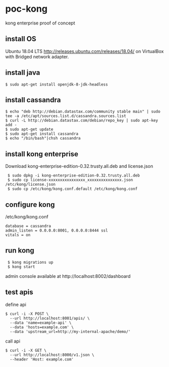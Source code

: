 # poc-kong
kong enterprise proof of concept

## install OS

Ubuntu 18.04 LTS http://releases.ubuntu.com/releases/18.04/ on VirtualBox with Bridged network adapter.

## install java

```
$ sudo apt-get install openjdk-8-jdk-headless
```

## install cassandra

```
$ echo "deb http://debian.datastax.com/community stable main" | sudo tee -a /etc/apt/sources.list.d/cassandra.sources.list
$ curl -L http://debian.datastax.com/debian/repo_key | sudo apt-key add -
$ sudo apt-get update
$ sudo apt-get install cassandra
$ echo "/bin/bash"|chsh cassandra
```

## install kong enterprise

Download kong-enterprise-edition-0.32.trusty.all.deb and license.json

```
 $ sudo dpkg -i kong-enterprise-edition-0.32.trusty.all.deb
 $ sudo cp license-xxxxxxxxxxxxxxxx_xxxxxxxxxxxxxxx.json /etc/kong/license.json
 $ sudo cp /etc/kong/kong.conf.default /etc/kong/kong.conf
```

## configure kong

/etc/kong/kong.conf
```
database = cassandra
admin_listen = 0.0.0.0:8001, 0.0.0.0:8444 ssl
vitals = on
```
## run kong

```
 $ kong migrations up
 $ kong start
```
admin console available at http://localhost:8002/dashboard

## test apis

define api
```
$ curl -i -X POST \
  --url http://localhost:8001/apis/ \
  --data 'name=example-api' \
  --data 'hosts=example.com' \
  --data 'upstream_url=http://my-internal-apache/demo/'
```

call api
```
$ curl -i -X GET \
  --url http://localhost:8000/v1.json \
  --header 'Host: example.com'
```
